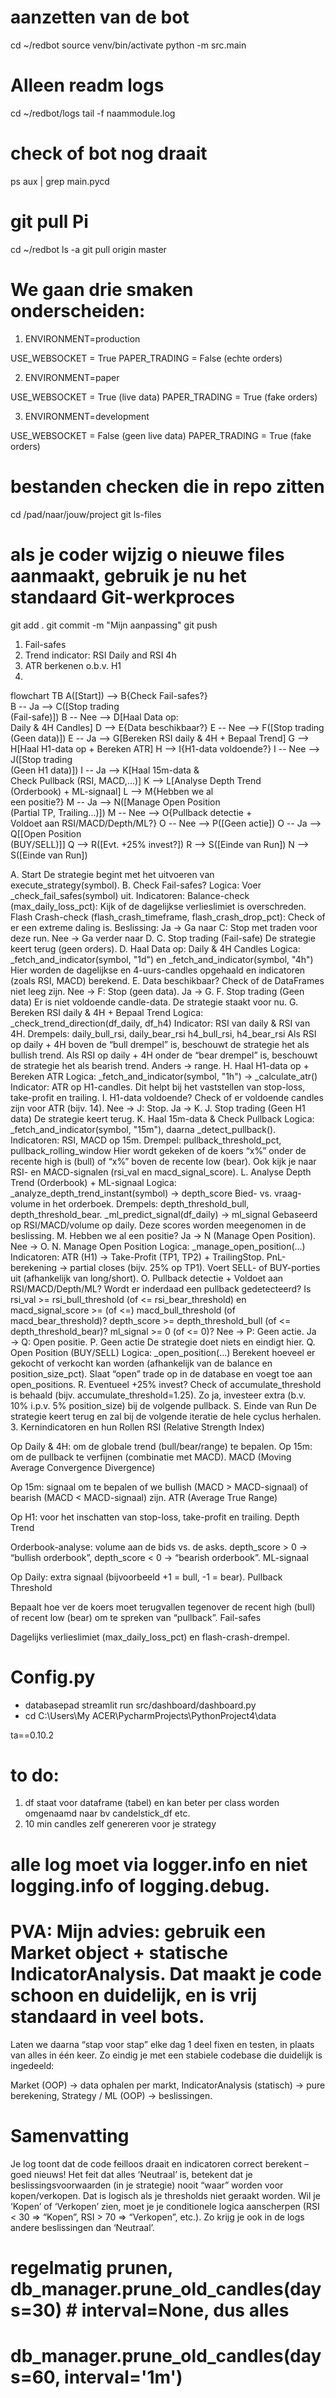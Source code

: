 # aanzetten van de bot
cd ~/redbot
source venv/bin/activate
python -m src.main

# Alleen readm logs
cd ~/redbot/logs
tail -f naammodule.log

# check of bot nog draait
ps aux | grep main.pycd 

# git pull Pi
cd ~/redbot
ls -a
git pull origin master


# We gaan drie smaken onderscheiden:

1. ENVIRONMENT=production

USE_WEBSOCKET = True
PAPER_TRADING = False (echte orders)

2. ENVIRONMENT=paper

USE_WEBSOCKET = True (live data)
PAPER_TRADING = True (fake orders)

3. ENVIRONMENT=development

USE_WEBSOCKET = False (geen live data)
PAPER_TRADING = True (fake orders)

# bestanden checken die in repo zitten
cd /pad/naar/jouw/project
git ls-files

# als je coder wijzig o nieuwe files aanmaakt, gebruik je nu het standaard Git-werkproces
git add .
git commit -m "Mijn aanpassing"
git push


1. Fail-safes
2. Trend indicator: RSI Daily and RSI 4h
3. ATR berkenen o.b.v. H1
4. 




flowchart TB
    A([Start]) --> B{Check Fail-safes?}                                 
    B -- Ja --> C([Stop trading<br>(Fail-safe)]) 
    B -- Nee --> D[Haal Data op: <br/>Daily & 4H Candles]
    D --> E{Data beschikbaar?}
    E -- Nee --> F([Stop trading<br>(Geen data)])
    E -- Ja --> G[Bereken RSI daily & 4H + Bepaal Trend]
    G --> H[Haal H1-data op + Bereken ATR]
    H --> I{H1-data voldoende?}
    I -- Nee --> J([Stop trading<br>(Geen H1 data)])
    I -- Ja --> K[Haal 15m-data & <br/>Check Pullback (RSI, MACD,...)]
    K --> L[Analyse Depth Trend <br/>(Orderbook) + ML-signaal]
    L --> M{Hebben we al<br/>een positie?}
    M -- Ja --> N([Manage Open Position<br/>(Partial TP, Trailing...)])
    M -- Nee --> O{Pullback detectie + <br/>Voldoet aan RSI/MACD/Depth/ML?}
    O -- Nee --> P([Geen actie])
    O -- Ja --> Q[[Open Position<br/>(BUY/SELL)]]
    Q --> R([Evt. +25% invest?])
    R --> S([Einde van Run])
    N --> S([Einde van Run])

A. Start
De strategie begint met het uitvoeren van execute_strategy(symbol).
B. Check Fail-safes?
Logica: Voer _check_fail_safes(symbol) uit.
Indicatoren:
Balance-check (max_daily_loss_pct): Kijk of de dagelijkse verlieslimiet is overschreden.
Flash Crash-check (flash_crash_timeframe, flash_crash_drop_pct): Check of er een extreme daling is.
Beslissing:
Ja → Ga naar C: Stop met traden voor deze run.
Nee → Ga verder naar D.
C. Stop trading (Fail-safe)
De strategie keert terug (geen orders).
D. Haal Data op: Daily & 4H Candles
Logica: _fetch_and_indicator(symbol, "1d") en _fetch_and_indicator(symbol, "4h")
Hier worden de dagelijkse en 4-uurs-candles opgehaald en indicatoren (zoals RSI, MACD) berekend.
E. Data beschikbaar?
Check of de DataFrames niet leeg zijn.
Nee → F: Stop (geen data).
Ja → G.
F. Stop trading (Geen data)
Er is niet voldoende candle-data. De strategie staakt voor nu.
G. Bereken RSI daily & 4H + Bepaal Trend
Logica: _check_trend_direction(df_daily, df_h4)
Indicator: RSI van daily & RSI van 4H.
Drempels:
daily_bull_rsi, daily_bear_rsi
h4_bull_rsi, h4_bear_rsi
Als RSI op daily + 4H boven de “bull drempel” is, beschouwt de strategie het als bullish trend.
Als RSI op daily + 4H onder de “bear drempel” is, beschouwt de strategie het als bearish trend.
Anders → range.
H. Haal H1-data op + Bereken ATR
Logica: _fetch_and_indicator(symbol, "1h") → _calculate_atr()
Indicator: ATR op H1-candles.
Dit helpt bij het vaststellen van stop-loss, take-profit en trailing.
I. H1-data voldoende?
Check of er voldoende candles zijn voor ATR (bijv. 14).
Nee → J: Stop.
Ja → K.
J. Stop trading (Geen H1 data)
De strategie keert terug.
K. Haal 15m-data & Check Pullback
Logica: _fetch_and_indicator(symbol, "15m"), daarna _detect_pullback().
Indicatoren: RSI, MACD op 15m.
Drempel:
pullback_threshold_pct, pullback_rolling_window
Hier wordt gekeken of de koers “x%” onder de recente high is (bull) of “x%” boven de recente low (bear).
Ook kijk je naar RSI- en MACD-signalen (rsi_val en macd_signal_score).
L. Analyse Depth Trend (Orderbook) + ML-signaal
Logica:
_analyze_depth_trend_instant(symbol) → depth_score
Bied- vs. vraag-volume in het orderboek.
Drempels: depth_threshold_bull, depth_threshold_bear.
_ml_predict_signal(df_daily) → ml_signal
Gebaseerd op RSI/MACD/volume op daily.
Deze scores worden meegenomen in de beslissing.
M. Hebben we al een positie?
Ja → N (Manage Open Position).
Nee → O.
N. Manage Open Position
Logica: _manage_open_position(...)
Indicatoren:
ATR (H1) → Take-Profit (TP1, TP2) + TrailingStop.
PnL-berekening → partial closes (bijv. 25% op TP1).
Voert SELL- of BUY-porties uit (afhankelijk van long/short).
O. Pullback detectie + Voldoet aan RSI/MACD/Depth/ML?
Wordt er inderdaad een pullback gedetecteerd?
Is rsi_val >= rsi_bull_threshold (of <= rsi_bear_threshold) en
macd_signal_score >= (of <=) macd_bull_threshold (of macd_bear_threshold)?
depth_score >= depth_threshold_bull (of <= depth_threshold_bear)?
ml_signal >= 0 (of <= 0)?
Nee → P: Geen actie.
Ja → Q: Open positie.
P. Geen actie
De strategie doet niets en eindigt hier.
Q. Open Position (BUY/SELL)
Logica: _open_position(...)
Berekent hoeveel er gekocht of verkocht kan worden (afhankelijk van de balance en position_size_pct).
Slaat “open” trade op in de database en voegt toe aan open_positions.
R. Eventueel +25% invest?
Check of accumulate_threshold is behaald (bijv. accumulate_threshold=1.25).
Zo ja, investeer extra (b.v. 10% i.p.v. 5% position_size) bij de volgende pullback.
S. Einde van Run
De strategie keert terug en zal bij de volgende iteratie de hele cyclus herhalen.
3. Kernindicatoren en hun Rollen
RSI (Relative Strength Index)

Op Daily & 4H: om de globale trend (bull/bear/range) te bepalen.
Op 15m: om de pullback te verfijnen (combinatie met MACD).
MACD (Moving Average Convergence Divergence)

Op 15m: signaal om te bepalen of we bullish (MACD > MACD-signaal) of bearish (MACD < MACD-signaal) zijn.
ATR (Average True Range)

Op H1: voor het inschatten van stop-loss, take-profit en trailing.
Depth Trend

Orderbook-analyse: volume aan de bids vs. de asks.
depth_score > 0 → “bullish orderbook”, depth_score < 0 → “bearish orderbook”.
ML-signaal

Op Daily: extra signaal (bijvoorbeeld +1 = bull, -1 = bear).
Pullback Threshold

Bepaalt hoe ver de koers moet terugvallen tegenover de recent high (bull) of recent low (bear) om te spreken van “pullback”.
Fail-safes

Dagelijks verlieslimiet (max_daily_loss_pct) en flash-crash-drempel.


# Config.py 
- databasepad 
streamlit run src/dashboard/dashboard.py
- cd C:\Users\My ACER\PycharmProjects\PythonProject4\data

ta==0.10.2

# to do: 
1. df staat voor dataframe (tabel) en kan beter per class worden omgenaamd naar bv candelstick_df etc.
2. 10 min candles zelf genereren voor je strategy


# alle log moet via logger.info en niet logging.info of logging.debug.

# PVA: Mijn advies: gebruik een Market object + statische IndicatorAnalysis. Dat maakt je code schoon en duidelijk, en is vrij standaard in veel bots.
Laten we daarna “stap voor stap” elke dag 1 deel fixen en testen, in plaats van alles in één keer.
Zo eindig je met een stabiele codebase die duidelijk is ingedeeld:

Market (OOP) → data ophalen per markt,
IndicatorAnalysis (statisch) → pure berekening,
Strategy / ML (OOP) → beslissingen.

# Samenvatting
Je log toont dat de code feilloos draait en indicatoren correct berekent – goed nieuws!
Het feit dat alles ‘Neutraal’ is, betekent dat je beslissingsvoorwaarden (in je strategie) nooit “waar” worden voor kopen/verkopen. Dat is logisch als je thresholds niet geraakt worden.
Wil je ‘Kopen’ of ‘Verkopen’ zien, moet je je conditionele logica aanscherpen (RSI < 30 => “Kopen”, RSI > 70 => “Verkopen”, etc.).
Zo krijg je ook in de logs andere beslissingen dan ‘Neutraal’.

# regelmatig prunen, db_manager.prune_old_candles(days=30)  # interval=None, dus alles 
# db_manager.prune_old_candles(days=60, interval='1m')


